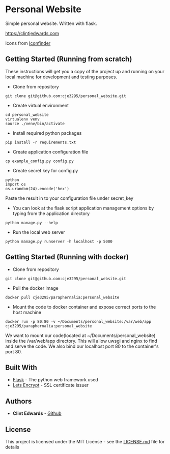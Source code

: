# Personal Website

Simple personal website. Written with flask.

https://clintjedwards.com

Icons from [Iconfinder](https://www.iconfinder.com/Neolau1119)


## Getting Started (Running from scratch)

These instructions will get you a copy of the project up and running on your local machine for development and testing purposes.

* Clone from repository
```
git clone git@github.com:cje3295/personal_website.git
```

* Create virtual environment
```
cd personal_website
virtualenv venv
source ./venv/bin/activate
```

* Install required python packages
```
pip install -r requirements.txt
```

* Create application configuration file
```
cp example_config.py config.py
```

* Create secret key for config.py
```
python
import os
os.urandom(24).encode('hex')
```
Paste the result in to your configuration file under secret_key

* You can look at the flask script application management options by typing
from the application directory
```
python manage.py --help
```
* Run the local web server
```
python manage.py runserver -h localhost -p 5000
```

## Getting Started (Running with docker)
* Clone from repository
```
git clone git@github.com:cje3295/personal_website.git
```

* Pull the docker image
```
docker pull cje3295/paraphernalia:personal_website
```

* Mount the code to docker container and expose correct ports to the host machine
```
docker run -p 80:80 -v ~/Documents/personal_website:/var/web/app cje3295/paraphernalia:personal_website
```
We want to mount our code(located at ~/Documents/personal_website) inside the /var/web/app directory. This will allow uwsgi and nginx to find and serve the code. We also bind our localhost port 80 to the container's port 80.



## Built With

* [Flask](http://flask.pocoo.org/) - The python web framework used
* [Lets Encrypt](https://letsencrypt.org/) - SSL certificate issuer

## Authors

* **Clint Edwards** - [Github](https://github.com/cje3295)

## License

This project is licensed under the MIT License - see the [LICENSE.md](LICENSE.md) file for details
